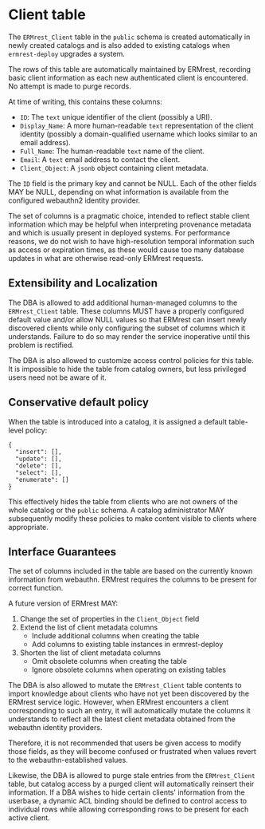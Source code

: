 
# Client table

The `ERMrest_Client` table in the `public` schema is created
automatically in newly created catalogs and is also added to existing
catalogs when `ermrest-deploy` upgrades a system.

The rows of this table are automatically maintained by ERMrest,
recording basic client information as each new authenticated client is
encountered. No attempt is made to purge records.

At time of writing, this contains these columns:

- `ID`: The `text` unique identifier of the client (possibly a URI).
- `Display_Name`: A more human-readable `text` representation of the
  client identity (possibly a domain-qualified username which looks
  similar to an email address).
- `Full_Name`: The human-readable `text` name of the client.
- `Email`: A `text` email address to contact the client.
- `Client_Object`: A `jsonb` object containing client metadata.

The `ID` field is the primary key and cannot be NULL.  Each of the
other fields MAY be NULL, depending on what information is available
from the configured webauthn2 identity provider.

The set of columns is a pragmatic choice, intended to reflect stable
client information which may be helpful when interpreting provenance
metadata and which is usually present in deployed systems. For
performance reasons, we do not wish to have high-resolution temporal
information such as access or expiration times, as these would cause
too many database updates in what are otherwise read-only ERMrest
requests.

## Extensibility and Localization

The DBA is allowed to add additional human-managed columns to the
`ERMrest_Client` table. These columns MUST have a properly configured
default value and/or allow NULL values so that ERMrest can insert
newly discovered clients while only configuring the subset of columns
which it understands.  Failure to do so may render the service
inoperative until this problem is rectified.

The DBA is also allowed to customize access control policies for
this table. It is impossible to hide the table from catalog owners,
but less privileged users need not be aware of it.

## Conservative default policy

When the table is introduced into a catalog, it is assigned a
default table-level policy:

    {
      "insert": [],
      "update": [],
      "delete": [],
      "select": [],
      "enumerate": []
    }

This effectively hides the table from clients who are not owners of
the whole catalog or the `public` schema.  A catalog administrator MAY
subsequently modify these policies to make content visible to clients
where appropriate.

## Interface Guarantees

The set of columns included in the table are based on the currently
known information from webauthn.  ERMrest requires the columns to be
present for correct function.

A future version of ERMrest MAY:

1. Change the set of properties in the `Client_Object` field
2. Extend the list of client metadata columns
   - Include additional columns when creating the table
   - Add columns to existing table instances in ermrest-deploy
3. Shorten the list of client metadata columns
   - Omit obsolete columns when creating the table
   - Ignore obsolete columns when operating on existing tables

The DBA is also allowed to mutate the `ERMrest_Client` table contents
to import knowledge about clients who have not yet been discovered by
the ERMrest service logic. However, when ERMrest encounters a client
corresponding to such an entry, it will automatically mutate the
columns it understands to reflect all the latest client metadata
obtained from the webauthn identity providers.

Therefore, it is not recommended that users be given access to modify
those fields, as they will become confused or frustrated when values
revert to the webauthn-established values.

Likewise, the DBA is allowed to purge stale entries from the
`ERMrest_Client` table, but catalog access by a purged client will
automatically reinsert their information.  If a DBA wishes to hide
certain clients' information from the userbase, a dynamic ACL binding
should be defined to control access to individual rows while allowing
corresponding rows to be present for each active client.
